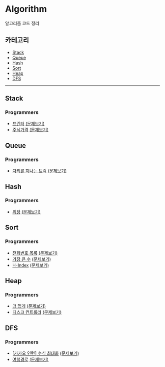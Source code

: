# Algorithm
알고리즘 코드 정리

## 카테고리
- [Stack](#stack)
- [Queue](#queue)
- [Hash](#hash)
- [Sort](#sort)
- [Heap](#heap)
- [DFS](#dfs)

---

## Stack
### Programmers
- [프린터](https://github.com/MoNireu/Algorithm/blob/main/stack/programmers/42587.py) [(문제보기)](https://programmers.co.kr/learn/courses/30/lessons/42587)
- [주식가격](https://github.com/MoNireu/Algorithm/blob/main/stack/programmers/42584.py) [(문제보기)](https://programmers.co.kr/learn/courses/30/lessons/42584)


## Queue
### Programmers
- [다리를 지나는 트럭](https://github.com/MoNireu/Algorithm/blob/main/queue/programmers/42583.py) [(문제보기)](https://programmers.co.kr/learn/courses/30/lessons/42583#)

## Hash
### Programmers
- [위장](https://github.com/MoNireu/Algorithm/blob/main/hash/programmers/42578.py) [(문제보기)](https://programmers.co.kr/learn/courses/30/lessons/42578)

## Sort
### Programmers
- [전화번호 목록](https://github.com/MoNireu/Algorithm/blob/main/sort/programmers/42577.py) [(문제보기)](https://programmers.co.kr/learn/courses/30/lessons/42577)
- [가장 큰 수](https://github.com/MoNireu/Algorithm/blob/main/sort/programmers/42746.py) [(문제보기)](https://programmers.co.kr/learn/courses/30/lessons/42746)
- [H-Index](https://github.com/MoNireu/Algorithm/blob/main/sort/programmers/42747.py) [(문제보기)](https://programmers.co.kr/learn/courses/30/lessons/42747)

## Heap
### Programmers
- [더 맵게](https://github.com/MoNireu/Algorithm/blob/main/heap/programmers/42626.py) [(문제보기)](https://programmers.co.kr/learn/courses/30/lessons/42626)
- [디스크 컨트롤러](https://github.com/MoNireu/Algorithm/blob/main/heap/programmers/42627.py) [(문제보기)](https://programmers.co.kr/learn/courses/30/lessons/42627)


## DFS
### Programmers
- [[카카오 인턴] 수식 최대화](https://github.com/MoNireu/Algorithm/blob/main/dfs/Programmers/67257.py) [(문제보기)](https://programmers.co.kr/learn/courses/30/lessons/67257)
- [여행경로](https://github.com/MoNireu/Algorithm/blob/main/dfs/Programmers/43164.py) [(문제보기)](https://programmers.co.kr/learn/courses/30/lessons/43164#)




